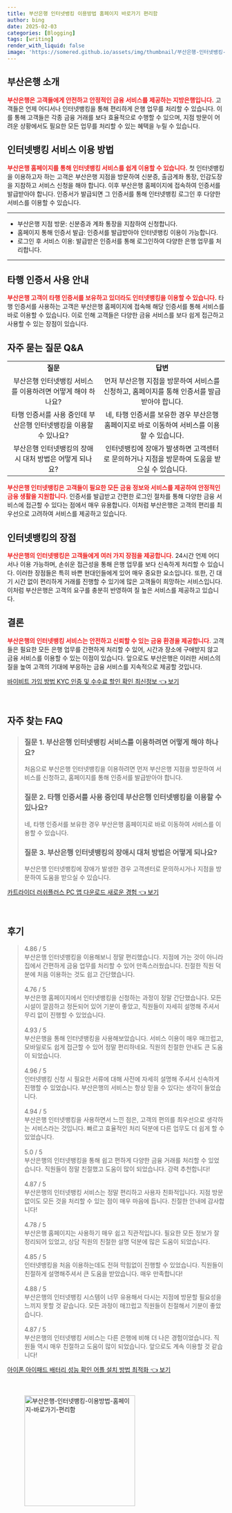 ```yaml
---
title: 부산은행 인터넷뱅킹 이용방법 홈페이지 바로가기 편리함
author: bing
date: 2025-02-03
categories: [Blogging]
tags: [writing]
render_with_liquid: false
image: 'https://somered.github.io/assets/img/thumbnail/부산은행-인터넷뱅킹-이용방법-홈페이지-바로가기-편리함.webp'
---
```



<h2 id='부산은행_소개'>부산은행 소개</h2>

<p><b><span style="color: #ee2323;">부산은행은 고객들에게 안전하고 안정적인 금융 서비스를 제공하는 지방은행입니다.</span></b> 고객들은 언제 어디서나 인터넷뱅킹을 통해 편리하게 은행 업무를 처리할 수 있습니다. 이를 통해 고객들은 각종 금융 거래를 보다 효율적으로 수행할 수 있으며, 지점 방문이 어려운 상황에서도 필요한 모든 업무를 처리할 수 있는 혜택을 누릴 수 있습니다.</p>

<h2 id='인터넷뱅킹_서비스_이용방법'>인터넷뱅킹 서비스 이용 방법</h2>

<p><b><span style="color: #ee2323;">부산은행 홈페이지를 통해 인터넷뱅킹 서비스를 쉽게 이용할 수 있습니다.</span></b> 첫 인터넷뱅킹을 이용하고자 하는 고객은 부산은행 지점을 방문하여 신분증, 출금계좌 통장, 인감도장을 지참하고 서비스 신청을 해야 합니다. 이후 부산은행 홈페이지에 접속하여 인증서를 발급받아야 합니다. 인증서가 발급되면 그 인증서를 통해 인터넷뱅킹 로그인 후 다양한 서비스를 이용할 수 있습니다.</p>

<hr />

<ul>
    <li>부산은행 지점 방문: 신분증과 계좌 통장을 지참하여 신청합니다.</li>
    <li>홈페이지 통해 인증서 발급: 인증서를 발급받아야 인터넷뱅킹 이용이 가능합니다.</li>
    <li>로그인 후 서비스 이용: 발급받은 인증서를 통해 로그인하여 다양한 은행 업무를 처리합니다.</li>
</ul>

<hr />

<h2 id='타행_인증서_사용'>타행 인증서 사용 안내</h2>

<p><b><span style="color: #ee2323;">부산은행 고객이 타행 인증서를 보유하고 있더라도 인터넷뱅킹을 이용할 수 있습니다.</span></b> 타행 인증서를 사용하는 고객은 부산은행 홈페이지에 접속해 해당 인증서를 통해 서비스를 바로 이용할 수 있습니다. 이로 인해 고객들은 다양한 금융 서비스를 보다 쉽게 접근하고 사용할 수 있는 장점이 있습니다.</p>

<h2 id='자주_묻는_질문'>자주 묻는 질문 Q&A</h2>

<table>
    <tr>
        <td style="text-align: center; height: 17px;"><b>질문</b></td>
        <td style="text-align: center; height: 17px;"><b>답변</b></td>
    </tr>
    <tr>
        <td style="text-align: center; height: 17px;">부산은행 인터넷뱅킹 서비스를 이용하려면 어떻게 해야 하나요?</td>
        <td style="text-align: center; height: 17px;">먼저 부산은행 지점을 방문하여 서비스를 신청하고, 홈페이지를 통해 인증서를 발급받아야 합니다.</td>
    </tr>
    <tr>
        <td style="text-align: center; height: 17px;">타행 인증서를 사용 중인데 부산은행 인터넷뱅킹을 이용할 수 있나요?</td>
        <td style="text-align: center; height: 17px;">네, 타행 인증서를 보유한 경우 부산은행 홈페이지로 바로 이동하여 서비스를 이용할 수 있습니다.</td>
    </tr>
    <tr>
        <td style="text-align: center; height: 17px;">부산은행 인터넷뱅킹의 장애 시 대처 방법은 어떻게 되나요?</td>
        <td style="text-align: center; height: 17px;">인터넷뱅킹에 장애가 발생하면 고객센터로 문의하거나 지점을 방문하여 도움을 받으실 수 있습니다.</td>
    </tr>
</table>

<p><b><span style="color: #ee2323;">부산은행 인터넷뱅킹은 고객들이 필요한 모든 금융 정보와 서비스를 제공하여 안정적인 금융 생활을 지원합니다.</span></b> 인증서를 발급받고 간편한 로그인 절차를 통해 다양한 금융 서비스에 접근할 수 있다는 점에서 매우 유용합니다. 이처럼 부산은행은 고객의 편리를 최우선으로 고려하여 서비스를 제공하고 있습니다.</p>

<h2 id='인터넷뱅킹의_장점'>인터넷뱅킹의 장점</h2>

<p><b><span style="color: #ee2323;">부산은행의 인터넷뱅킹은 고객들에게 여러 가지 장점을 제공합니다.</span></b> 24시간 언제 어디서나 이용 가능하며, 손쉬운 접근성을 통해 은행 업무를 보다 신속하게 처리할 수 있습니다. 이러한 장점들은 특히 바쁜 현대인들에게 있어 매우 중요한 요소입니다. 또한, 긴 대기 시간 없이 편리하게 거래를 진행할 수 있기에 많은 고객들이 희망하는 서비스입니다. 이처럼 부산은행은 고객의 요구를 충분히 반영하여 질 높은 서비스를 제공하고 있습니다.</p>

<h2 id='결론'>결론</h2>

<p><b><span style="color: #ee2323;">부산은행의 인터넷뱅킹 서비스는 안전하고 신뢰할 수 있는 금융 환경을 제공합니다.</span></b> 고객들은 필요한 모든 은행 업무를 간편하게 처리할 수 있어, 시간과 장소에 구애받지 않고 금융 서비스를 이용할 수 있는 이점이 있습니다. 앞으로도 부산은행은 이러한 서비스의 질을 높여 고객의 기대에 부응하는 금융 서비스를 지속적으로 제공할 것입니다.</p>


<p><a class="click-button" title="바이비트 가입 방법 KYC 인증 및 수수료 할인 확인 최신정보" href="https://somered.github.io/posts/%EB%B0%94%EC%9D%B4%EB%B9%84%ED%8A%B8-%EA%B0%80%EC%9E%85-%EB%B0%A9%EB%B2%95-KYC-%EC%9D%B8%EC%A6%9D-%EB%B0%8F-%EC%88%98%EC%88%98%EB%A3%8C-%ED%95%A0%EC%9D%B8-%ED%99%95%EC%9D%B8-%EC%B5%9C%EC%8B%A0%EC%A0%95%EB%B3%B4/" rel="dofollow">바이비트 가입 방법 KYC 인증 및 수수료 할인 확인 최신정보 👈 보기</a></p><br>
<h2 id='자주_찾는_FAQ'>자주 찾는 FAQ</h2>
<div itemscope="" itemtype="https://schema.org/FAQPage"> 
<blockquote> 
<div itemscope="" itemprop="mainEntity" itemtype="https://schema.org/Question"> 
<h3 itemprop="name">질문 1. 부산은행 인터넷뱅킹 서비스를 이용하려면 어떻게 해야 하나요?</h3> 
<div itemscope="" itemprop="acceptedAnswer" itemtype="https://schema.org/Answer"> 
<span itemprop="text"> 
<p>처음으로 부산은행 인터넷뱅킹을 이용하려면 먼저 부산은행 지점을 방문하여 서비스를 신청하고, 홈페이지를 통해 인증서를 발급받아야 합니다.</p> 
</span> 
</div> 
</div> 
<div itemscope="" itemprop="mainEntity" itemtype="https://schema.org/Question"> 
<h3 itemprop="name">질문 2. 타행 인증서를 사용 중인데 부산은행 인터넷뱅킹을 이용할 수 있나요?</h3> 
<div itemscope="" itemprop="acceptedAnswer" itemtype="https://schema.org/Answer"> 
<span itemprop="text"> 
<p>네, 타행 인증서를 보유한 경우 부산은행 홈페이지로 바로 이동하여 서비스를 이용할 수 있습니다.</p> 
</span> 
</div> 
</div> 
<div itemscope="" itemprop="mainEntity" itemtype="https://schema.org/Question"> 
<h3 itemprop="name">질문 3. 부산은행 인터넷뱅킹의 장애시 대처 방법은 어떻게 되나요?</h3> 
<div itemscope="" itemprop="acceptedAnswer" itemtype="https://schema.org/Answer"> 
<span itemprop="text"> 
<p>부산은행 인터넷뱅킹에 장애가 발생한 경우 고객센터로 문의하시거나 지점을 방문하여 도움을 받으실 수 있습니다.</p> 
</span> 
</div> 
</div> 
</blockquote> 
</div>
<p><a class="click-button" title="카트라이더 러쉬플러스 PC 앱 다운로드 새로운 경험" href="https://somered.github.io/posts/%EC%B9%B4%ED%8A%B8%EB%9D%BC%EC%9D%B4%EB%8D%94-%EB%9F%AC%EC%89%AC%ED%94%8C%EB%9F%AC%EC%8A%A4-PC-%EC%95%B1-%EB%8B%A4%EC%9A%B4%EB%A1%9C%EB%93%9C-%EC%83%88%EB%A1%9C%EC%9A%B4-%EA%B2%BD%ED%97%98/" rel="dofollow">카트라이더 러쉬플러스 PC 앱 다운로드 새로운 경험 👈 보기</a></p><br>
<h2 id='후기'>후기</h2>
<div itemscope itemtype="https://schema.org/Product">
  <blockquote>
  <div itemprop="review" itemscope itemtype="https://schema.org/Review">
      <div itemprop="reviewRating" itemscope itemtype="https://schema.org/Rating"> <span itemprop="ratingValue">4.86</span> / <span itemprop="bestRating">5</span> </div>
      <span itemprop="reviewBody">부산은행 인터넷뱅킹을 이용해보니 정말 편리했습니다. 지점에 가는 것이 아니라 집에서 간편하게 금융 업무를 처리할 수 있어 만족스러웠습니다. 친절한 직원 덕분에 처음 이용하는 것도 쉽고 간단했습니다.</span>
  </div>
  <br>
  <div itemprop="review" itemscope itemtype="https://schema.org/Review">
      <div itemprop="reviewRating" itemscope itemtype="https://schema.org/Rating"> <span itemprop="ratingValue">4.76</span> / <span itemprop="bestRating">5</span> </div>
      <span itemprop="reviewBody">부산은행 홈페이지에서 인터넷뱅킹을 신청하는 과정이 정말 간단했습니다. 모든 시설이 깔끔하고 정돈되어 있어 기분이 좋았고, 직원들이 자세히 설명해 주셔서 무리 없이 진행할 수 있었습니다.</span>
  </div>
  <br>
  <div itemprop="review" itemscope itemtype="https://schema.org/Review">
      <div itemprop="reviewRating" itemscope itemtype="https://schema.org/Rating"> <span itemprop="ratingValue">4.93</span> / <span itemprop="bestRating">5</span> </div>
      <span itemprop="reviewBody">부산은행을 통해 인터넷뱅킹을 사용해보았습니다. 서비스 이용이 매우 매끄럽고, 모바일로도 쉽게 접근할 수 있어 정말 편리하네요. 직원의 친절한 안내도 큰 도움이 되었습니다.</span>
  </div>
  <br>
  <div itemprop="review" itemscope itemtype="https://schema.org/Review">
      <div itemprop="reviewRating" itemscope itemtype="https://schema.org/Rating"> <span itemprop="ratingValue">4.96</span> / <span itemprop="bestRating">5</span> </div>
      <span itemprop="reviewBody">인터넷뱅킹 신청 시 필요한 서류에 대해 사전에 자세히 설명해 주셔서 신속하게 진행할 수 있었습니다. 부산은행의 서비스는 항상 믿을 수 있다는 생각이 들었습니다.</span>
  </div>
  <br>
  <div itemprop="review" itemscope itemtype="https://schema.org/Review">
      <div itemprop="reviewRating" itemscope itemtype="https://schema.org/Rating"> <span itemprop="ratingValue">4.94</span> / <span itemprop="bestRating">5</span> </div>
      <span itemprop="reviewBody">부산은행 인터넷뱅킹을 사용하면서 느낀 점은, 고객의 편의를 최우선으로 생각하는 서비스라는 것입니다. 빠르고 효율적인 처리 덕분에 다른 업무도 더 쉽게 할 수 있었습니다.</span>
  </div>
  <br>
  <div itemprop="review" itemscope itemtype="https://schema.org/Review">
      <div itemprop="reviewRating" itemscope itemtype="https://schema.org/Rating"> <span itemprop="ratingValue">5.0</span> / <span itemprop="bestRating">5</span> </div>
      <span itemprop="reviewBody">부산은행의 인터넷뱅킹을 통해 쉽고 편하게 다양한 금융 거래를 처리할 수 있었습니다. 직원들이 정말 친절했고 도움이 많이 되었습니다. 강력 추천합니다!</span>
  </div>
  <br>
  <div itemprop="review" itemscope itemtype="https://schema.org/Review">
      <div itemprop="reviewRating" itemscope itemtype="https://schema.org/Rating"> <span itemprop="ratingValue">4.87</span> / <span itemprop="bestRating">5</span> </div>
      <span itemprop="reviewBody">부산은행의 인터넷뱅킹 서비스는 정말 편리하고 사용자 친화적입니다. 지점 방문 없이도 모든 것을 처리할 수 있는 점이 매우 마음에 듭니다. 친절한 안내에 감사합니다!</span>
  </div>
  <br>
  <div itemprop="review" itemscope itemtype="https://schema.org/Review">
      <div itemprop="reviewRating" itemscope itemtype="https://schema.org/Rating"> <span itemprop="ratingValue">4.78</span> / <span itemprop="bestRating">5</span> </div>
      <span itemprop="reviewBody">부산은행 홈페이지는 사용하기 매우 쉽고 직관적입니다. 필요한 모든 정보가 잘 정리되어 있었고, 상담 직원의 친절한 설명 덕분에 많은 도움이 되었습니다.</span>
  </div>
  <br>
  <div itemprop="review" itemscope itemtype="https://schema.org/Review">
      <div itemprop="reviewRating" itemscope itemtype="https://schema.org/Rating"> <span itemprop="ratingValue">4.85</span> / <span itemprop="bestRating">5</span> </div>
      <span itemprop="reviewBody">인터넷뱅킹을 처음 이용하는데도 전혀 막힘없이 진행할 수 있었습니다. 직원들이 친절하게 설명해주셔서 큰 도움을 받았습니다. 매우 만족합니다!</span>
  </div>
  <br>
  <div itemprop="review" itemscope itemtype="https://schema.org/Review">
      <div itemprop="reviewRating" itemscope itemtype="https://schema.org/Rating"> <span itemprop="ratingValue">4.88</span> / <span itemprop="bestRating">5</span> </div>
      <span itemprop="reviewBody">부산은행의 인터넷뱅킹 시스템이 너무 유용해서 다시는 지점에 방문할 필요성을 느끼지 못할 것 같습니다. 모든 과정이 매끄럽고 직원들이 친절해서 기분이 좋았습니다.</span>
  </div>
  <br>
  <div itemprop="review" itemscope itemtype="https://schema.org/Review">
      <div itemprop="reviewRating" itemscope itemtype="https://schema.org/Rating"> <span itemprop="ratingValue">4.87</span> / <span itemprop="bestRating">5</span> </div>
      <span itemprop="reviewBody">부산은행의 인터넷뱅킹 서비스는 다른 은행에 비해 더 나은 경험이었습니다. 직원들 역시 매우 친절하고 도움이 많이 되었습니다. 앞으로도 계속 이용할 것 같습니다!</span>
  </div>
  </blockquote>
</div>
<p><a class="click-button" title="아이폰 아이패드 배터리 성능 확인 어플 설치 방법 최적화" href="https://somered.github.io/posts/%EC%95%84%EC%9D%B4%ED%8F%B0-%EC%95%84%EC%9D%B4%ED%8C%A8%EB%93%9C-%EB%B0%B0%ED%84%B0%EB%A6%AC-%EC%84%B1%EB%8A%A5-%ED%99%95%EC%9D%B8-%EC%96%B4%ED%94%8C-%EC%84%A4%EC%B9%98-%EB%B0%A9%EB%B2%95-%EC%B5%9C%EC%A0%81%ED%99%94/" rel="dofollow">아이폰 아이패드 배터리 성능 확인 어플 설치 방법 최적화 👈 보기</a></p><br>
<figure class="image"><img src="https://somered.github.io/assets/img/thumbnail/부산은행-인터넷뱅킹-이용방법-홈페이지-바로가기-편리함.webp" alt="부산은행-인터넷뱅킹-이용방법-홈페이지-바로가기-편리함" width="256" height="256"></figure>